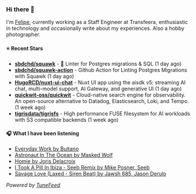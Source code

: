 ### Hi there 👋

I'm [Felipe](https://felipevm.com), currently working as a Staff Engineer at Transfeera, enthusiastic in technology and occasionally write about my experiences. Also a hobby photographer.

#### ⭐ Recent Stars
- **[sbdchd/squawk](https://github.com/sbdchd/squawk)** - 🐘 Linter for Postgres migrations &amp; SQL (1 day ago)
- **[sbdchd/squawk-action](https://github.com/sbdchd/squawk-action)** - Github Action for Linting Postgres Migrations with Squawk (1 day ago)
- **[HugoRCD/nuxt-ui-chat](https://github.com/HugoRCD/nuxt-ui-chat)** - Nuxt UI app using the aisdk v5: streaming AI chat, multi-model support, AI Gateway, and generative UI (1 day ago)
- **[quickwit-oss/quickwit](https://github.com/quickwit-oss/quickwit)** - Cloud-native search engine for observability. An open-source alternative to Datadog, Elasticsearch, Loki, and Tempo. (1 week ago)
- **[tigrisdata/tigrisfs](https://github.com/tigrisdata/tigrisfs)** - High performance FUSE filesystem for AI workloads with S3 compatible backends (1 week ago)

#### 🎧 What I have been listening
- [Everyday Work by Buitano](https://open.spotify.com/track/73k9WJaxjsRSJVRA5qGDmi)
- [Astronaut In The Ocean by Masked Wolf](https://open.spotify.com/track/6E90gq0KO6FYZVOXx8kCcC)
- [Homie by Joris Delacroix](https://open.spotify.com/track/0hjwiba2gpwgq82VbiD7oS)
- [I Took A Pill In Ibiza - Seeb Remix by Mike Posner, Seeb](https://open.spotify.com/track/0vbtURX4qv1l7besfwmnD8)
- [Savage Love (Laxed - Siren Beat) by Jawsh 685, Jason Derulo](https://open.spotify.com/track/1xQ6trAsedVPCdbtDAmk0c)

_Powered by [TuneFeed](https://tunefeed.app?ref=github.com)_
